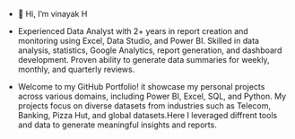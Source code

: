 - 👋 Hi, I’m vinayak H

- Experienced Data Analyst with 2+ years in report creation and monitoring using Excel, Data Studio, and Power BI. Skilled in data analysis, statistics, Google Analytics, report generation, and dashboard development. Proven ability to generate data summaries for weekly, monthly, and quarterly reviews.

- Welcome to my GitHub Portfolio! it showcase my personal projects across various domains, including Power BI, Excel, SQL, and Python. My projects focus on diverse datasets from industries such as Telecom, Banking, Pizza Hut, and global datasets.Here I leveraged diffrent tools and data to generate meaningful insights and reports.
  
  
